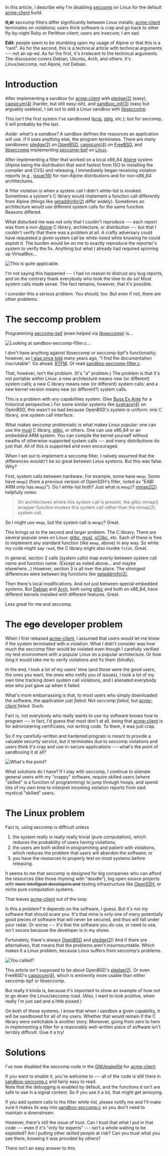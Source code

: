 
In this article, I describe why I'm disabling
[seccomp](https://www.kernel.org/doc/Documentation/prctl/seccomp_filter.txt)
on Linux for the default
[acme-client](https://kristaps.bsd.lv/acme-client) build.

**tl;dr** seccomp filters differ significantly between Linux installs;
[acme-client](https://kristaps.bsd.lv/acme-client) terminates on
violations; users think software is crap and go back to other
fly-by-night Ruby or Perlthon client; users are insecure; I am sad.

**Edit**: people seem to be stumbling upon my usage of Alpine or that
this is a "rant".  As for the second, this is a technical article with
technical arguments --- not an op-ed.  As for the first, it's irrelevant
to the technical arguments.  The discussion covers Debian, Ubuntu, Arch,
and others.  It's Linux/seccomp, not Alpine, not Debian.

# Introduction

After implementing a sandbox for
[acme-client](https://kristaps.bsd.lv/acme-client) with
[pledge(2)](http://man.openbsd.org/pledge.2) (easy),
[capsicum(4)](https://www.freebsd.org/cgi/man.cgi?query=capsicum&sektion=4)
(harder, but still easy-ish), and
[sandbox\_init(3)](https://developer.apple.com/legacy/library/documentation/Darwin/Reference/ManPages/man3/sandbox_init.3.html)
(easy but arguably useless), I set out to add a Linux sandbox with
[libseccomp](https://github.com/seccomp/libseccomp).

This isn't the first system I've sandboxed
([kcgi](https://kristaps.bsd.lv/kcgi),
[sblg](https://kristaps.bsd.lv/sblg), etc.); but for seccomp, it will
probably be the last.

*Aside: what's a sandbox?*  A sandbox defines the resources an
application will use.  If it uses anything else, the program
terminates.  There are many sandboxes:
[pledge(2)](http://man.openbsd.org/pledge.2) on
[OpenBSD](http://www.openbsd.org),
[capsicum(4)](https://www.freebsd.org/cgi/man.cgi?query=capsicum&sektion=4)
on [FreeBSD](https://www.freebsd.org), and
[libseccomp](https://github.com/seccomp/libseccomp) implementing
[seccomp-bpf](https://www.kernel.org/doc/Documentation/prctl/seccomp_filter.txt)
on [Linux](https://www.kernel.org).

After implementing a filter that worked on a local x86\_64
[Alpine](https://alpinelinux.org) system (Alpine being the distribution
that went fastest from ISO to installing the compiler and CVS) and
releasing, I immediately began receiving violation reports (e.g.,
[issue/16](https://github.com/kristapsdz/acme-client-portable/issues/16))
for non-Alpine distributions and for non-x86\_64 architectures.

A filter violation is when a system call I didn't white-list is invoked.
Sometimes a system's C library would implement a function call
differently from Alpine (things like
[getaddrinfo(2)](http://man.openbsd.org/getaddrinfo.3) differ widely).
Sometimes an architecture would use different system calls for the same
function.  Reasons differed.

What disturbed me was not only that I couldn't reproduce --- each report
was from a non-[Alpine](https://alpinelinux.org) C library,
architecture, or distribution --- but that I couldn't verify that there
was a problem at all.  A crafty adversary could have requested a given
system call be white-listed while knowing he could exploit it.  The
burden would be on me to exactly reproduce the reporter's system to
verify the fix.  Anything but what I already had required spinning up
VirtualBox...

![This is quite applicable.](http://gifrific.com/wp-content/uploads/2012/08/Aint-Nobody-Got-Time-for-That.gif)

I'm not saying this happened --- I had no reason to distrust any bug
reports, and on the contrary thank everybody who took the time to do so!
Most system calls made sense.  The fact remains, however, that it's possible.

I consider this a serious problem.  You should, too.  But even if not,
there are other problems.

# The seccomp problem

Programming
[seccomp-bpf](https://www.kernel.org/doc/Documentation/prctl/seccomp_filter.txt)
(even helped via [libseccomp](https://github.com/seccomp/libseccomp))
is...

![Looking at sandbox-seccomp-filter.c...](http://i0.kym-cdn.com/entries/icons/original/000/016/986/xl1XYq8.jpg)

I don't have anything against libseccomp or seccomp-bpf's functionality;
however, as [I was once
told](https://mail-index.netbsd.org/tech-kern/2007/12/29/0007.html) many
years ago, "I find the documentation inscrutable".  Go ahead.
[RTFM](http://man7.org/linux/man-pages/man2/seccomp.2.html).
Or read
[sandbox-seccomp-filter.c](https://github.com/openssh/openssh-portable/blob/master/sandbox-seccomp-filter.c).

That, however, isn't the problem.  (It's "a" problem.) The problem is
that it's not portable *within Linux*: a new architecture means new (or
different) system calls; a new C library means new (or different) system
calls; and a new kernel version means new (or different?) system calls.

This is a problem with any capabilities system.  (See [Bugs Ex
Ante](https://www.youtube.com/watch?v=lqIXr_Or2s4) for a historical
perspective.) For some similar systems like
[systrace(4)](http://www.citi.umich.edu/u/provos/systrace/) on OpenBSD,
this wasn't so bad because OpenBSD's system is uniform: one C library,
one system call interface.

What makes seccomp problematic is what makes Linux popular: one can use the
[musl](https://www.musl-libc.org/) C library,
[glibc](https://www.gnu.org/software/libc/), or others.  One can use
x86\_64 or an embedded ARM system.  You can compile the kernel yourself
without swaths of otherwise-supported system calls --- and many
distributions do just that.  All of this is supported and even encouraged.

When I set out to implement a seccomp filter, I naïvely assumed that the
differences wouldn't be so great between Linux systems.  But this was
false.  Why?

First, system calls between hardware.  For example, some have `mmap`.
Some have `mmap2` (from a previous version of OpenSSH's filter, noted as
"EABI ARM only has `mmap2`").  Do I white-list both?  Just what is
`mmap2`?  [mmap2(2)](http://man7.org/linux/man-pages/man2/mmap2.2.html)
helpfully notes:

> On architectures where this system call is present, the glibc mmap()
> wrapper function invokes this system call rather than the mmap(2)
> system call.  

So I might *use* `mmap`, but the system call is `mmap2`?  Great.

This brings us to the second and larger problem.  The C library.  There
are several popular ones on Linux:
[glibc](https://www.gnu.org/software/libc),
[musl](https://www.musl-libc.org), [uClibc](https://uclibc.org/), etc.
Each of these is free to implement any standard function (like `mmap`,
above) in any way.  So while my code might say `read`, the C library
might also invoke `fstat`.  Great.

In general, section 2 calls (system calls) map evenly between system
call name and function name.  (Except as noted above... and maybe
elsewhere...)  However, section 3 is all over the place.  The strongest
differences were between big functions like
[getaddrinfo(2)](http://man.openbsd.org/getaddrinfo.3).

Then there's local modifications.  And not just between special embedded
systems.  But [Debian](https://www.debian.org/) and
[Arch](https://www.archlinux.org/), both using
[glibc](https://www.gnu.org/software/libc) and both on x86\_64, have
different kernels installed with different features.  Great.

Less great for me and seccomp.

# The ~~ego~~ developer problem

When I first released
[acme-client](https://kristaps.bsd.lv/acme-client), I assumed that users
would let me know if the system terminated with a violation.  What I
didn't consider was how much the seccomp filter would be violated even
though I carefully verified my test environment with a popular Linux on
a popular architecture.  Or how long it would take me to verify
violations and fix them (blindly).

In the end, I took a lot of my users' time (and those were the good
users, the ones you want, the ones who notify you of issues), I took a
lot of my own time tracking down system call violations, and I alienated
everybody else who just gave up when it failed.

What's more embarrassing is that, to most users who simply downloaded
the software, the application just *failed*.  Not *seccomp failed*, but
*[acme-client](https://kristaps.bsd.lv/acme-client) failed*.  Ouch.

Fact is, not everybody who really wants to use my software knows how to
program --- in fact, I'd guess that most don't at all, being that
[acme-client](https://kristaps.bsd.lv/acme-client) is for administering
certificates, not writing code.  To them, it was just crap.

So if my carefully-written and hardened program is meant to provide a
valuable security service, but it terminates due to seccomp violations
and users think it's crap and use in-secure applications --- what's the
point of sandboxing it at all?

![What's the point?](http://www.theimaginativeconservative.org/wp-content/uploads/2014/05/peter-sellers-as-dr-strangelove-1.jpg)

What solutions do I have?  If I stay with seccomp, I continue to
alienate general users with my "crappy" software, require skilled users
(where "skilled" is a function of programming) to jump through hoops,
and spend lots of my own time to interpret incoming violation reports
from said mystical "skilled" users.

# The Linux problem

Fact is, using seccomp is difficult unless

1. the system really is really really trivial (pure computation), which
   reduces the probability of users having violations;
2. the users are both skilled in programming and patient with
   violations, which reduces the problem that users will abandon the
   software; or
3. you have the resources to properly test on most systems before
   releasing.

It seems to me that seccomp is designed for big companies who can afford
the resources (like those rhyming with "doodle"), big open source
projects with ~~more intelligent developers and~~ testing
infrastructure like [OpenSSH](https://www.openssh.com/), or niche pure
computation systems.

That leaves [acme-client](https://kristaps.bsd.lv/acme-client) out of
the loop.

Is this a problem?  It depends on the software, I guess.  But it's not
*my* software that should scare you.  It's that mine is only one of many
potentially good pieces of software that will never be secured, and thus
will fall under your radar.  Or worse --- it's that the software you
*do* use, or need to use, isn't secure because the developer is in my
shoes.

Fortunately, there's always [OpenBSD](http://www.openbsd.org) and
[pledge(2)](http://man.openbsd.org/pledge.2)!  And if there are
alternatives, that means that the problems aren't insurmountable.  Which
makes it a Linux problem, because Linux suffers from seccomp's problems.

![You called?](https://www.linux.org.ru/gallery/4888769.jpg)

This article isn't supposed to be about OpenBSD's
[pledge(2)](http://man.openbsd.org/pledge.2).  Or even FreeBSD's
[capsicum(4)](https://www.freebsd.org/cgi/man.cgi?query=capsicum&sektion=4),
which is eminently more usable than either seccomp-bpf or libseccomp.

But really it kinda is, because it's important to show an example of how
*not* to go down the Linux/seccomp road.  (Also, I want to look
positive, when really I'm just sad and a little pissed.)

On both of these systems, I *know* that when I sandbox a given
capability, it will be sandboxed for all of my users.  Whether that
would remain if the C library were switchable is another story.
Moreover, going from zero to hero in implementing a filter for a
reasonably well-written piece of software isn't terribly difficult.
Give it a try!

# Solutions

I've now disabled the seccomp code in the [GNUmakefile](GNUmakefile) for
[acme-client](https://kristaps.bsd.lv/acme-client).

If you want to enable it, you're welcome to --- all of the code is still
there in [sandbox-seccomp.c](sandbox-seccomp.c) and fairly easy to read.  
Note that the debugging is enabled by default, and the functions it
isn't are safe to use in a signal context.  So if you use it a lot, that
might get annoying.

If you add system calls to the filter white-list, please notify me and
I'll make sure it makes its way into
[sandbox-seccomp.c](sandbox-seccomp.c) so you don't need to maintain a
downstream.

However, there's still the issue of trust.  Can I trust that what I put
in that code --- even if it's "only for experts" --- isn't a whole
waiting to be exploited?  Am I putting other skilled people at risk?
Can you trust what you see there, knowing it was provided by others?

There isn't an easy answer to this.

